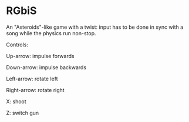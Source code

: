 # RGbiS
An "Asteroids"-like game with a twist: input has to be done in sync with a song while the physics run non-stop.

Controls:

Up-arrow: impulse forwards

Down-arrow: impulse backwards

Left-arrow: rotate left

Right-arrow: rotate right

X: shoot

Z: switch gun
